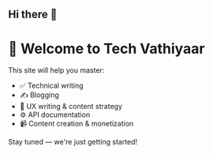 ## Hi there 👋

# 🙌 Welcome to Tech Vathiyaar

This site will help you master:

- ✅ Technical writing
- ✍️ Blogging
- 🧠 UX writing & content strategy
- ⚙️ API documentation
- 📹 Content creation & monetization

Stay tuned — we're just getting started!
